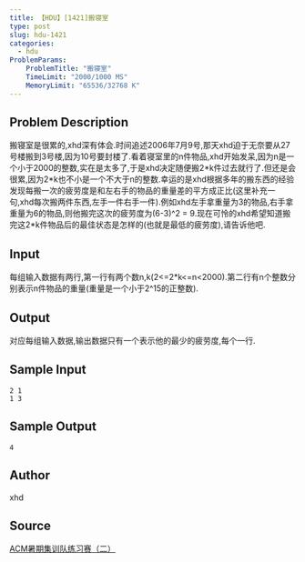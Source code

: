 ```yaml
---
title: 【HDU】[1421]搬寝室
type: post
slug: hdu-1421
categories:
  - hdu
ProblemParams:
    ProblemTitle: "搬寝室"
    TimeLimit: "2000/1000 MS"
    MemoryLimit: "65536/32768 K"
---
```


## Problem Description

搬寝室是很累的,xhd深有体会.时间追述2006年7月9号,那天xhd迫于无奈要从27号楼搬到3号楼,因为10号要封楼了.看着寝室里的n件物品,xhd开始发呆,因为n是一个小于2000的整数,实在是太多了,于是xhd决定随便搬2\*k件过去就行了.但还是会很累,因为2\*k也不小是一个不大于n的整数.幸运的是xhd根据多年的搬东西的经验发现每搬一次的疲劳度是和左右手的物品的重量差的平方成正比(这里补充一句,xhd每次搬两件东西,左手一件右手一件).例如xhd左手拿重量为3的物品,右手拿重量为6的物品,则他搬完这次的疲劳度为(6-3)^2 = 9.现在可怜的xhd希望知道搬完这2\*k件物品后的最佳状态是怎样的(也就是最低的疲劳度),请告诉他吧.

## Input

每组输入数据有两行,第一行有两个数n,k(2<=2\*k<=n<2000).第二行有n个整数分别表示n件物品的重量(重量是一个小于2^15的正整数).

## Output

对应每组输入数据,输出数据只有一个表示他的最少的疲劳度,每个一行.

## Sample Input

```
2 1
1 3
```

## Sample Output

```
4
```

## Author

xhd

## Source

[ACM暑期集训队练习赛（二）](https://acm.hdu.edu.cn//search.php?field=problem&key=+ACM%CA%EE%C6%DA%BC%AF%D1%B5%B6%D3%C1%B7%CF%B0%C8%FC%A3%A8%B6%FE%A3%A9&source=1&searchmode=source)
